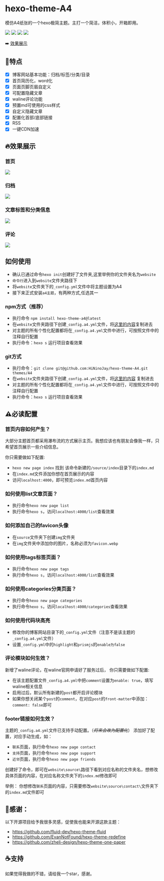 # hexo-theme-A4
模仿A4纸张的一个hexo极简主题。主打一个简洁，体积小，开箱即用。

[![](https://img.shields.io/npm/v/hexo-theme-a4?label=VERSION&logo=npm&style=for-the-badge)]()
[![](https://img.shields.io/npm/v/hexo?color=blue&label=hexo&logo=hexo&style=for-the-badge)](https://hexo.io/zh-cn/index.html)
[![](https://img.shields.io/node/v/hexo?style=for-the-badge)](https://nodejs.org/en)
[![](https://img.shields.io/npm/dw/hexo-theme-a4?logo=npm&style=for-the-badge)](https://www.npmjs.com/package/hexo-theme-a4)



➡️ [效果展示](https://ninojay.top)

## 🏹️特点

- [x] 博客网站基本功能：归档/标签/分类/目录
- [x] 首页简历化，word化
- [x] 页面页脚页眉自定义
- [x] 可配置隐藏文章
- [x] waline评论功能
- [x] 预置md可使用的css样式
- [x] 自定义隐藏文章
- [x] 配置化首部/底部链接
- [x] RSS
- [x] 一键CDN加速

## 🔥效果展示
### 首页

![](/source/img/index.png)

### 归档

![](/source/img/archive.png)

### 文章标签和分类信息

![](/source/img/tags&&categories.png)

### 评论

![](/source/img/comment.png)

## 如何使用

- 确认已通过命令`hexo init`创建好了文件夹,这里举例你的文件夹名为`website`
- `命令行`进入到`website`文件夹路径下
- 将`website`文件夹下的`_config.yml`文件中将主题设置为A4
- 接下来正式安装`a4主题`，有两种方式,任选其一

### npm方式（推荐）
- 执行命令 `npm install hexo-theme-a4@latest`
- 在`website`文件夹路径下创建`_config.a4.yml`文件，将[这里的内容](https://github.com/HiNinoJay/hexo-theme-A4/blob/main/_config.yml)复制进去
- 对主题的所有个性化配置都将在`_config.a4.yml`文件中进行，可按照文件中的注释自行配置
- 执行命令：`hexo s` 运行项目查看效果

### git方式
- 执行命令：`git clone git@github.com:HiNinoJay/hexo-theme-A4.git themes/A4`
- 在`website`文件夹路径下创建`_config.a4.yml`文件，将[这里的内容](https://github.com/HiNinoJay/hexo-theme-A4/blob/main/_config.yml) 复制进去
- 对主题的所有个性化配置都将在`_config.a4.yml`文件中进行，可按照文件中的注释自行配置
- 执行命令：`hexo s` 运行项目查看效果

## ⚠️必读配置

### 首页内容如何产生？

大部分主题首页都采用瀑布流的方式展示主页。我想应该也有朋友会像我一样，只希望首页展示一些介绍信息。

你只需要做如下配置:
- `hexo new page index`  找到 该命令新建的`/source/index`目录下的`index.md`
- 在`index.md`文件添加你想在首页展示的内容
- 访问`localhost:4000`，即可预览`index.md`首页内容

### 如何使用list文章页面？
- 执行命令`hexo new page list`
- 执行命令`hexo s`，访问`localhost:4000/list`查看效果

### 如何添加自己的favicon头像
- 在`source`文件夹下创建`img`文件夹
- 在`img`文件夹中添加你的图片，名称必须为`favicon.webp`

### 如何使用tags标签页面？
- 执行命令`hexo new page tags`
- 执行命令`hexo s`，访问`localhost:4000/list`查看效果

### 如何使用categories分类页面？
- 执行命令`hexo new page categories`
- 执行命令`hexo s`，访问`localhost:4000/categories`查看效果

### 如何使用代码块高亮
- 修改你的博客网站目录下的```_config.yml```文件（注意不是该主题的```_config.a4.yml```文件）
- 设置```_config.yml```中的```highlight```和```prismjs```的```enable为false```
  
### 评论模块如何生效？

新增了waline评论，在waline官网申请好了服务过后，
你只需要做如下配置:
- 在该主题配置文件`_config.a4.yml`中把`comment`设置为`enable: true`，填写waline相关信息
- 启用过后，默认所有新建的`post`都开启评论模块
- 如果你想关闭某个`post`的`comment`，在对应`post`的`front-matter`中添加：`comment: false`即可

### footer链接如何生效？
主题的`_config.a4.yml`文件已支持手动配置。（*~~将来会改为配置化~~*）
添加好了配置，对应手动生成，如：
- `联系`页面，执行命令`hexo new page contact`
- `支持`页面，执行命令`hexo new page support`
- `近邻`页面，执行命令`hexo new page friends`

创建好了命令，即可在`website\source\`路径下看到对应名称的文件夹名，想修改具体页面的内容，在对应名称文件夹下的`index.md`修改即可

举例：
你想修改`联系`页面的内容，只需要修改`website\source\contact\`文件夹下的`index.md`文件即可


## 🍺感谢：
以下开源项目给予我很多灵感，促使我也能来开源这款主题：
- https://github.com/fluid-dev/hexo-theme-fluid
- https://github.com/EvanNotFound/hexo-theme-redefine
- https://github.com/zheli-design/hexo-theme-one-paper


## ☕️支持

如果觉得我做的不错，请给我一个star，感谢。

